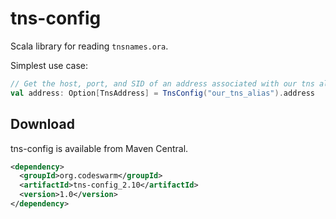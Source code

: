 tns-config
==========

Scala library for reading `tnsnames.ora`.

Simplest use case:

```scala
// Get the host, port, and SID of an address associated with our tns alias
val address: Option[TnsAddress] = TnsConfig("our_tns_alias").address
```

Download
--------

tns-config is available from Maven Central.

```xml
<dependency>
  <groupId>org.codeswarm</groupId>
  <artifactId>tns-config_2.10</artifactId>
  <version>1.0</version>
</dependency>
```

